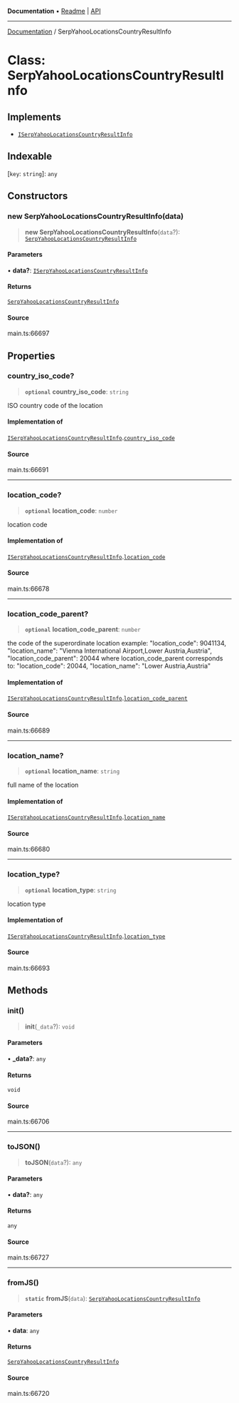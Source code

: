 **Documentation** • [Readme](../README.md) \| [API](../globals.md)

***

[Documentation](../README.md) / SerpYahooLocationsCountryResultInfo

# Class: SerpYahooLocationsCountryResultInfo

## Implements

- [`ISerpYahooLocationsCountryResultInfo`](../interfaces/ISerpYahooLocationsCountryResultInfo.md)

## Indexable

 \[`key`: `string`\]: `any`

## Constructors

### new SerpYahooLocationsCountryResultInfo(data)

> **new SerpYahooLocationsCountryResultInfo**(`data`?): [`SerpYahooLocationsCountryResultInfo`](SerpYahooLocationsCountryResultInfo.md)

#### Parameters

• **data?**: [`ISerpYahooLocationsCountryResultInfo`](../interfaces/ISerpYahooLocationsCountryResultInfo.md)

#### Returns

[`SerpYahooLocationsCountryResultInfo`](SerpYahooLocationsCountryResultInfo.md)

#### Source

main.ts:66697

## Properties

### country\_iso\_code?

> **`optional`** **country\_iso\_code**: `string`

ISO country code of the location

#### Implementation of

[`ISerpYahooLocationsCountryResultInfo`](../interfaces/ISerpYahooLocationsCountryResultInfo.md).[`country_iso_code`](../interfaces/ISerpYahooLocationsCountryResultInfo.md#country_iso_code)

#### Source

main.ts:66691

***

### location\_code?

> **`optional`** **location\_code**: `number`

location code

#### Implementation of

[`ISerpYahooLocationsCountryResultInfo`](../interfaces/ISerpYahooLocationsCountryResultInfo.md).[`location_code`](../interfaces/ISerpYahooLocationsCountryResultInfo.md#location_code)

#### Source

main.ts:66678

***

### location\_code\_parent?

> **`optional`** **location\_code\_parent**: `number`

the code of the superordinate location
example:
"location_code": 9041134,
"location_name": "Vienna International Airport,Lower Austria,Austria",
"location_code_parent": 20044
where location_code_parent corresponds to:
"location_code": 20044,
"location_name": "Lower Austria,Austria"

#### Implementation of

[`ISerpYahooLocationsCountryResultInfo`](../interfaces/ISerpYahooLocationsCountryResultInfo.md).[`location_code_parent`](../interfaces/ISerpYahooLocationsCountryResultInfo.md#location_code_parent)

#### Source

main.ts:66689

***

### location\_name?

> **`optional`** **location\_name**: `string`

full name of the location

#### Implementation of

[`ISerpYahooLocationsCountryResultInfo`](../interfaces/ISerpYahooLocationsCountryResultInfo.md).[`location_name`](../interfaces/ISerpYahooLocationsCountryResultInfo.md#location_name)

#### Source

main.ts:66680

***

### location\_type?

> **`optional`** **location\_type**: `string`

location type

#### Implementation of

[`ISerpYahooLocationsCountryResultInfo`](../interfaces/ISerpYahooLocationsCountryResultInfo.md).[`location_type`](../interfaces/ISerpYahooLocationsCountryResultInfo.md#location_type)

#### Source

main.ts:66693

## Methods

### init()

> **init**(`_data`?): `void`

#### Parameters

• **\_data?**: `any`

#### Returns

`void`

#### Source

main.ts:66706

***

### toJSON()

> **toJSON**(`data`?): `any`

#### Parameters

• **data?**: `any`

#### Returns

`any`

#### Source

main.ts:66727

***

### fromJS()

> **`static`** **fromJS**(`data`): [`SerpYahooLocationsCountryResultInfo`](SerpYahooLocationsCountryResultInfo.md)

#### Parameters

• **data**: `any`

#### Returns

[`SerpYahooLocationsCountryResultInfo`](SerpYahooLocationsCountryResultInfo.md)

#### Source

main.ts:66720
